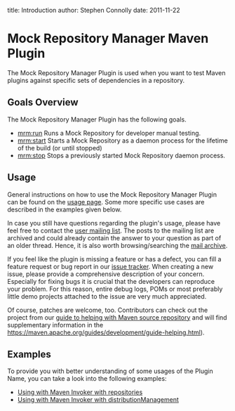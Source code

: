 title: Introduction
author: Stephen Connolly
date: 2011-11-22

<!---
Copyright 2011 Stephen Connolly

Licensed under the Apache License, Version 2.0 (the "License");
you may not use this file except in compliance with the License.
You may obtain a copy of the License at

http://www.apache.org/licenses/LICENSE-2.0

Unless required by applicable law or agreed to in writing, software
distributed under the License is distributed on an "AS IS" BASIS,
WITHOUT WARRANTIES OR CONDITIONS OF ANY KIND, either express or implied.
See the License for the specific language governing permissions and
limitations under the License.
-->

# Mock Repository Manager Maven Plugin

The Mock Repository Manager Plugin is used when you want to test Maven plugins against specific sets of dependencies
in a repository.

## Goals Overview

The Mock Repository Manager Plugin has the following goals.

* [mrm:run](./run-mojo.html) Runs a Mock Repository for developer manual testing.
* [mrm:start](./start-mojo.html) Starts a Mock Repository as a daemon process for the lifetime of the build (or until stopped)
* [mrm:stop](./stop-mojo.html) Stops a previously started Mock Repository daemon process.

## Usage

General instructions on how to use the Mock Repository Manager Plugin can be found on the [usage page](./usage.html).
Some more specific use cases are described in the examples given below.

In case you still have questions regarding the plugin's usage, please have feel free to contact the [user mailing list](./mailing-lists.html). The posts to the mailing list are archived and could
already contain the answer to your question as part of an older thread. Hence, it is also worth browsing/searching the [mail archive](./mailing-lists.html).

If you feel like the plugin is missing a feature or has a defect, you can fill a feature request or bug report in our [issue tracker](./issue-management.html). When creating a new issue, please provide a comprehensive description of your concern. Especially for fixing bugs it is crucial that the developers can reproduce your problem. For this reason, entire debug logs, POMs or most preferably little demo projects attached to the issue are very much appreciated.

Of course, patches are welcome, too. Contributors can check out the project from our [guide to helping with Maven source repository](./scm.html) and will find supplementary information in the https://maven.apache.org/guides/development/guide-helping.html).

## Examples

To provide you with better understanding of some usages of the Plugin Name,
you can take a look into the following examples:

* [Using with Maven Invoker with repositories](./examples/invoker-tests.html)
* [Using with Maven Invoker with distributionManagement](./examples/invoker-tests-dist.html)

